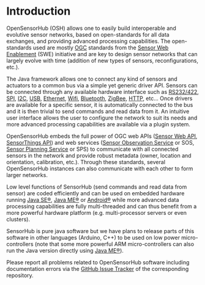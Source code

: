 # Introduction

OpenSensorHub (OSH) allows one to easily build interoperable and evolutive sensor networks, based on open-standards for all data exchanges, and providing advanced processing capabilities. The open-standards used are mostly [OGC](http://www.opengeospatial.org) standards from the [Sensor Web Enablement](http://www.opengeospatial.org/projects/groups/sensorwebdwg) (SWE) initiative and are key to design sensor networks that can largely evolve with time (addition of new types of sensors, reconfigurations, etc.).

The Java framework allows one to connect any kind of sensors and actuators to a common bus via a simple yet generic driver API. Sensors can be connected through any available hardware interface such as [RS232/422](http://en.wikipedia.org/wiki/RS-232), [SPI](http://en.wikipedia.org/wiki/Serial_Peripheral_Interface_Bus), [I2C](http://en.wikipedia.org/wiki/I%C2%B2C), [USB](http://en.wikipedia.org/wiki/USB), [Ethernet](http://en.wikipedia.org/wiki/Ethernet), [Wifi](http://en.wikipedia.org/wiki/Wi-Fi), [Bluetooth](http://en.wikipedia.org/wiki/Bluetooth), [ZigBee](http://en.wikipedia.org/wiki/ZigBee), [HTTP](http://en.wikipedia.org/wiki/Hypertext_Transfer_Protocol), etc... Once drivers are available for a specific sensor, it is automatically connected to the bus and it is then trivial to send commands and read data from it. An intuitive user interface allows the user to configure the network to suit its needs and more advanced processing capabilities are available via a plugin system.

OpenSensorHub embeds the full power of OGC web APIs ([Sensor Web API](), [SensorThings API](https://www.ogc.org/standards/sensorthings)) and web services ([Sensor Observation Service](http://www.opengeospatial.org/standards/sos) or SOS, [Sensor Planning Service](http://www.opengeospatial.org/standards/sps) or SPS) to communicate with all connected sensors in the network and provide robust metadata (owner, location and orientation, calibration, etc.). Through these standards, several OpenSensorHub instances can also communicate with each other to form larger networks.

Low level functions of SensorHub (send commands and read data from sensor) are coded efficiently and can be used on embedded hardware running [Java SE®](http://www.oracle.com/technetwork/java/javase), [Java ME®][Java ME] or [Android®](http://www.android.com) while more advanced data processing capabilities are fully multi-threaded and can thus benefit from a more powerful hardware platform (e.g. multi-processor servers or even clusters).

SensorHub is pure java software but we have plans to release parts of this software in other languages (Arduino, C++) to be used on low power micro-controllers (note that some more powerful ARM micro-controllers can also run the Java version directly using [Java ME®][Java ME]).

Please report all problems related to OpenSensorHub software including documentation errors via the [GitHub Issue Tracker](https://github.com/opensensorhub) of the corresponding repository.


[Java ME]: http://www.oracle.com/us/technologies/java/embedded/micro-edition/overview/index.html
